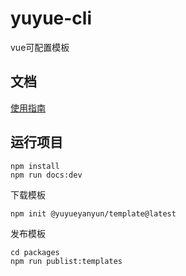 # yuyue-cli
vue可配置模板
## 文档
[使用指南](https://yuyueyanyun.github.io/vue-templates)  
## 运行项目

```shell
npm install
npm run docs:dev
```

下载模板

```shell
npm init @yuyueyanyun/template@latest
```

发布模板

```shell
cd packages
npm run publist:templates
```
